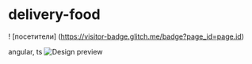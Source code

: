 # delivery-food
! [посетители] (https://visitor-badge.glitch.me/badge?page_id=page.id)

angular, ts
![Design preview](./preview/attachment1.png)
